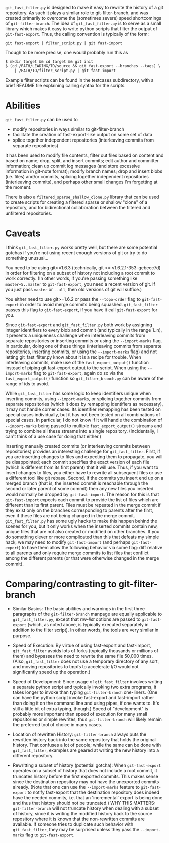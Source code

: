 `git_fast_filter.py` is designed to make it easy to rewrite the history of a
git repository.  As such it plays a similar role to git-filter-branch, and
was created primarily to overcome the (sometimes severe) speed shortcomings
of `git-filter-branch`. The idea of `git_fast_filter.py` is to serve as a
small library which makes it easy to write python scripts that filter the
output of `git-fast-export`. Thus, the calling convention is typically of
the form:

    git fast-export | filter_script.py | git fast-import

Though to be more precise, one would probably run this as

    $ mkdir target && cd target && git init
    $ (cd /PATH/LEADING/TO/source && git fast-export --branches --tags) \
        | /PATH/TO/filter_script.py | git fast-import

Example filter scripts can be found in the testcases subdirectory,
with a brief README file explaining calling syntax for the scripts.

# Abilities

`git_fast_filter.py` can be used to
  * modify repositories in ways similar to git-filter-branch
  * facilitate the creation of fast-export-like output on some set of data
  * splice together independent repositories (interleaving commits from
    separate repositories)

It has been used to modify file contents, filter out files based on content
and based on name; drop, split, and insert commits; edit author and
committer information; clean up commit log messages (and store excessive
information in git-note format); modify branch names; drop and insert blobs
(i.e. files) and/or commits, splicing together independent repositories
(interleaving commits), and perhaps other small changes I'm forgetting at
the moment.

There is also a `filtered_sparse_shallow_clone.py` library that can be used
to create scripts for creating a filtered sparse or shallow "clone" of a
repository, and for bidirectional collaboration between the filtered and
unfiltered repositories.

# Caveats

I think `git_fast_filter.py` works pretty well, but there are some potential
gotchas if you're not using recent enough versions of git or try to do
something unusual...

You need to be using git>=1.6.3 (technically, git >= v1.6.2.1-353-gebeec7d)
in order for filtering on a subset of history not including a root commit
to work correctly.  (In other words, if you're passing something like
`master~5..master` to `git-fast-export`, you need a recent version of git. If
you just pass `master` or `--all`, then old versions of git will suffice.)

You either need to use git>=1.6.2 or pass the `--topo-order` flag to
`git-fast-export` in order to avoid merge commits being squashed.
`git_fast_filter` passes this flag to `git-fast-export`, if you have it call
`git-fast-export` for you.

Since `git-fast-export` and `git_fast_filter.py` both work by assigning integer
identifiers to every blob and commit (and typically in the range 1..n), it
presents a uniqueness challenge when interleaving commits from separate
repositories or inserting commits or using the `--import-marks` flag.  In
particular, doing one of these things (interleaving commits from separate
repositories, inserting commits, or using the `--import-marks` flag) and not
letting git_fast_filter.py know about it is a recipe for trouble.  When
interleaving commits, make use of the `fast_export_output()` function instead
of piping git fast-export output to the script.  When using the
`--import-marks` flag to `git-fast-export`, again do so via the
`fast_export_output()` function so `git_filter_branch.py` can be aware of the
range of ids to avoid.

While `git_fast_filter` has some logic to keep identifiers unique when
inserting commits, using `--import-marks`, or splicing together commits from
separate repositories (which it does by remapping identifiers as
necessary), it may not handle corner cases.  Its identifier remapping has
been tested on special cases individually, but it has not been tested on
all combinations of special cases.  In particular, I do not know if it will
handle the combination of `--import-marks` being passed to multiple
`fast_export_output()` streams and trying to combine all these streams into a
single repository.  (Incidentally, I can't think of a use case for doing
that either.)

Inserting manually created commits (or interleaving commits between
repositories) provides an interesting challenge for `git_fast_filter`.
First, if you are inserting changes to files and expecting them to
propagate, you will be disappointed; each commit specifies the exact
version of each file (which is different from its first parent) that it
will use.  Thus, if you want to insert changes to files, you either have to
rewrite all subsequent files or use a different tool like git rebase.
Second, if the commits you insert end up on a merged branch (that is, the
inserted commit is reachable through the second or later parent of some
commit) then any new files you inserted would normally be dropped by
`git-fast-import`.  The reason for this is that `git-fast-import` expects each
commit to provide the list of files which are different than its first
parent.  Files must be repeated in the merge commit if they exist only on
the branches corresponding to parents after the first, even if these files
are not being changed in the merge commit.  `git_fast_filter.py` has some
ugly hacks to make this happen behind the scenes for you, but it only works
when the inserted commits contain new, unique files that are not also
created or modified on other branches.  If you do something clever or more
complicated than this that defeats my simple hack, we may need to modify
`git-fast-import` (and perhaps `git-fast-export`) to have them allow the
following behavior via some flag: diff relative to all parents and only
require merge commits to list files that conflict among the different
parents (or that were otherwise changed in the merge commit).

# Comparing/contrasting to git-filter-branch

* Similar Basics: The basic abilities and warnings in the first three
  paragraphs of the `git-filter-branch` manpage are equally applicable to
  `git_fast_filter.py`, except that *rev-list* options are passed to
  `git-fast-export` (which, as noted above, is typically executed separately
  in addition to the filter script).  In other words, the tools are very
  similar in purpose.

* Speed of Execution: By virtue of using fast-export and fast-import,
  `git_fast_filter` avoids lots of forks (typically thousands or millions of
  them) and bypasses the need to rewrite the same file 50,000 times.
  (Also, `git_fast_filter` does not use a temporary directory of any sort,
  and moving repositories to tmpfs to accelerate I/O would not
  significantly speed up the operation.)

* Speed of Development: Since usage of `git_fast_filter` involves writing a
  separate python script and typically invoking two extra programs, it
  takes longer to invoke than typing `git-filter-branch` one-liners.  (One
  can have the python script invoke fast-export and fast-import rather than
  doing it on the command line and using pipes, if one wants to.  It's
  still a little bit of extra typing, though.)  Speed of "development" is
  probably more important than speed of execution for many small
  repositories or simple rewrites, thus `git-filter-branch` will likely
  remain the preferred tool of choice in many cases.

* Location of rewritten History: `git-filter-branch` always puts the
  rewritten history back into the same repository that holds the original
  history.  That confuses a lot of people; while the same can be done
  with `git_fast_filter`, examples are geared at writing the new history
  into a different repository.

* Rewritting a subset of history (potential gotcha): When `git-fast-export`
  operates on a subset of history that does not include a root commit, it
  truncates history before the first exported commits.  This makes sense
  since the destination repository may not have the unexported commits
  already.  (Note that one can use the `--import-marks` feature to
  `git-fast-export` to notify fast-export that the destination repository
  does indeed have the needed commits, i.e. that an 'incremental' export is
  being done and thus that history should not be truncated.)  WHY THIS
  MATTERS: `git-filter-branch` will not truncate history when dealing with a
  subset of history, since it is writing the modified history back to the
  source repository where it is known that the non-rewritten commits are
  available.  If someone tries to duplicate such behavior with
  `git_fast_filter`, they may be surprised unless they pass the
  `--import-marks` flag to `git-fast-export`.
